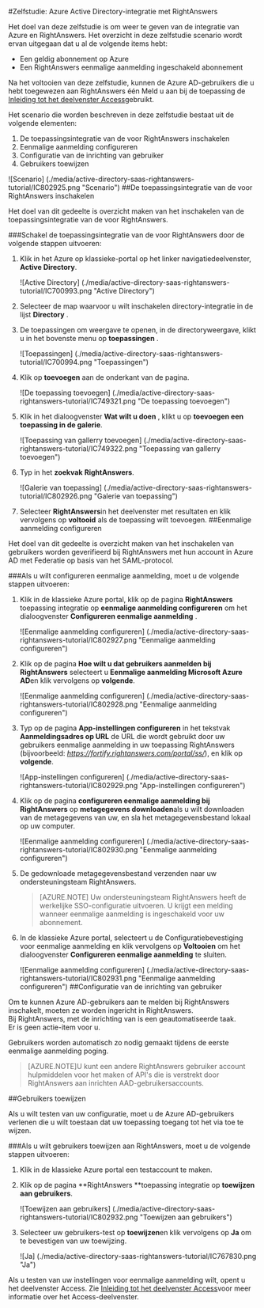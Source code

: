 <properties 
    pageTitle="Zelfstudie: Azure Active Directory-integratie met RightAnswers | Microsoft Azure" 
    description="Meer informatie over het gebruiken van RightAnswers met Azure Active Directory om in te schakelen voor eenmalige aanmelding, geautomatiseerde inrichting en meer!" 
    services="active-directory" 
    authors="jeevansd"  
    documentationCenter="na" 
    manager="femila"/>
<tags 
    ms.service="active-directory" 
    ms.devlang="na" 
    ms.topic="article" 
    ms.tgt_pltfrm="na" 
    ms.workload="identity" 
    ms.date="09/26/2016" 
    ms.author="jeedes" />

#<a name="tutorial-azure-active-directory-integration-with-rightanswers"></a>Zelfstudie: Azure Active Directory-integratie met RightAnswers
  
Het doel van deze zelfstudie is om weer te geven van de integratie van Azure en RightAnswers. Het overzicht in deze zelfstudie scenario wordt ervan uitgegaan dat u al de volgende items hebt:

-   Een geldig abonnement op Azure
-   Een RightAnswers eenmalige aanmelding ingeschakeld abonnement
  
Na het voltooien van deze zelfstudie, kunnen de Azure AD-gebruikers die u hebt toegewezen aan RightAnswers één Meld u aan bij de toepassing de [Inleiding tot het deelvenster Access](active-directory-saas-access-panel-introduction.md)gebruikt.
  
Het scenario die worden beschreven in deze zelfstudie bestaat uit de volgende elementen:

1.  De toepassingsintegratie van de voor RightAnswers inschakelen
2.  Eenmalige aanmelding configureren
3.  Configuratie van de inrichting van gebruiker
4.  Gebruikers toewijzen

![Scenario] (./media/active-directory-saas-rightanswers-tutorial/IC802925.png "Scenario")
##<a name="enabling-the-application-integration-for-rightanswers"></a>De toepassingsintegratie van de voor RightAnswers inschakelen
  
Het doel van dit gedeelte is overzicht maken van het inschakelen van de toepassingsintegratie van de voor RightAnswers.

###<a name="to-enable-the-application-integration-for-rightanswers-perform-the-following-steps"></a>Schakel de toepassingsintegratie van de voor RightAnswers door de volgende stappen uitvoeren:

1.  Klik in het Azure op klassieke-portal op het linker navigatiedeelvenster, **Active Directory**.

    ![Active Directory] (./media/active-directory-saas-rightanswers-tutorial/IC700993.png "Active Directory")

2.  Selecteer de map waarvoor u wilt inschakelen directory-integratie in de lijst **Directory** .

3.  De toepassingen om weergave te openen, in de directoryweergave, klikt u in het bovenste menu op **toepassingen** .

    ![Toepassingen] (./media/active-directory-saas-rightanswers-tutorial/IC700994.png "Toepassingen")

4.  Klik op **toevoegen** aan de onderkant van de pagina.

    ![De toepassing toevoegen] (./media/active-directory-saas-rightanswers-tutorial/IC749321.png "De toepassing toevoegen")

5.  Klik in het dialoogvenster **Wat wilt u doen** , klikt u op **toevoegen een toepassing in de galerie**.

    ![Toepassing van gallerry toevoegen] (./media/active-directory-saas-rightanswers-tutorial/IC749322.png "Toepassing van gallerry toevoegen")

6.  Typ in het **zoekvak** **RightAnswers**.

    ![Galerie van toepassing] (./media/active-directory-saas-rightanswers-tutorial/IC802926.png "Galerie van toepassing")

7.  Selecteer **RightAnswers**in het deelvenster met resultaten en klik vervolgens op **voltooid** als de toepassing wilt toevoegen.
##<a name="configuring-single-sign-on"></a>Eenmalige aanmelding configureren
  
Het doel van dit gedeelte is overzicht maken van het inschakelen van gebruikers worden geverifieerd bij RightAnswers met hun account in Azure AD met Federatie op basis van het SAML-protocol.

###<a name="to-configure-single-sign-on-perform-the-following-steps"></a>Als u wilt configureren eenmalige aanmelding, moet u de volgende stappen uitvoeren:

1.  Klik in de klassieke Azure portal, klik op de pagina **RightAnswers** toepassing integratie op **eenmalige aanmelding configureren** om het dialoogvenster **Configureren eenmalige aanmelding** .

    ![Eenmalige aanmelding configureren] (./media/active-directory-saas-rightanswers-tutorial/IC802927.png "Eenmalige aanmelding configureren")

2.  Klik op de pagina **Hoe wilt u dat gebruikers aanmelden bij RightAnswers** selecteert u **Eenmalige aanmelding Microsoft Azure AD**en klik vervolgens op **volgende**.

    ![Eenmalige aanmelding configureren] (./media/active-directory-saas-rightanswers-tutorial/IC802928.png "Eenmalige aanmelding configureren")

3.  Typ op de pagina **App-instellingen configureren** in het tekstvak **Aanmeldingsadres op URL** de URL die wordt gebruikt door uw gebruikers eenmalige aanmelding in uw toepassing RightAnswers (bijvoorbeeld: *https://fortify.rightanswers.com/portal/ss/*), en klik op **volgende**.

    ![App-instellingen configureren] (./media/active-directory-saas-rightanswers-tutorial/IC802929.png "App-instellingen configureren")

4.  Klik op de pagina **configureren eenmalige aanmelding bij RightAnswers** op **metagegevens downloaden**als u wilt downloaden van de metagegevens van uw, en sla het metagegevensbestand lokaal op uw computer.

    ![Eenmalige aanmelding configureren] (./media/active-directory-saas-rightanswers-tutorial/IC802930.png "Eenmalige aanmelding configureren")

5.  De gedownloade metagegevensbestand verzenden naar uw ondersteuningsteam RightAnswers.

    >[AZURE.NOTE] Uw ondersteuningsteam RightAnswers heeft de werkelijke SSO-configuratie uitvoeren.
U krijgt een melding wanneer eenmalige aanmelding is ingeschakeld voor uw abonnement.

6.  In de klassieke Azure portal, selecteert u de Configuratiebevestiging voor eenmalige aanmelding en klik vervolgens op **Voltooien** om het dialoogvenster **Configureren eenmalige aanmelding** te sluiten.

    ![Eenmalige aanmelding configureren] (./media/active-directory-saas-rightanswers-tutorial/IC802931.png "Eenmalige aanmelding configureren")
##<a name="configuring-user-provisioning"></a>Configuratie van de inrichting van gebruiker
  
Om te kunnen Azure AD-gebruikers aan te melden bij RightAnswers inschakelt, moeten ze worden ingericht in RightAnswers.  
Bij RightAnswers, met de inrichting van is een geautomatiseerde taak.  
Er is geen actie-item voor u.
  
Gebruikers worden automatisch zo nodig gemaakt tijdens de eerste eenmalige aanmelding poging.

>[AZURE.NOTE]U kunt een andere RightAnswers gebruiker account hulpmiddelen voor het maken of API's die is verstrekt door RightAnswers aan inrichten AAD-gebruikersaccounts.

##<a name="assigning-users"></a>Gebruikers toewijzen
  
Als u wilt testen van uw configuratie, moet u de Azure AD-gebruikers verlenen die u wilt toestaan dat uw toepassing toegang tot het via toe te wijzen.

###<a name="to-assign-users-to-rightanswers-perform-the-following-steps"></a>Als u wilt gebruikers toewijzen aan RightAnswers, moet u de volgende stappen uitvoeren:

1.  Klik in de klassieke Azure portal een testaccount te maken.

2.  Klik op de pagina **RightAnswers **toepassing integratie op **toewijzen aan gebruikers**.

    ![Toewijzen aan gebruikers] (./media/active-directory-saas-rightanswers-tutorial/IC802932.png "Toewijzen aan gebruikers")

3.  Selecteer uw gebruikers-test op **toewijzen**en klik vervolgens op **Ja** om te bevestigen van uw toewijzing.

    ![Ja] (./media/active-directory-saas-rightanswers-tutorial/IC767830.png "Ja")
  
Als u testen van uw instellingen voor eenmalige aanmelding wilt, opent u het deelvenster Access. Zie [Inleiding tot het deelvenster Access](active-directory-saas-access-panel-introduction.md)voor meer informatie over het Access-deelvenster.